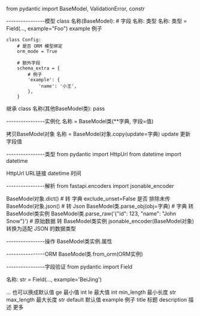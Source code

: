from pydantic import BaseModel, ValidationError, constr


----------------模型
class 名称(BaseModel):
    # 字段
    名称: 类型
    名称: 类型 = Field(..., example="Foo")  example 例子

    class Config:
        # 是否 ORM 模型绑定
        orm_mode = True

        # 额外字段
        schema_extra = {
            # 例子
            'example': {
                'name': '小王',
            },
        }

继承
class 名称(其他BaseModel类):
    pass

----------------实例化
名称 = BaseModel类(**字典, 字段=值)

拷贝BaseModel对象
名称 = BaseModel对象.copy(update=字典)
    update 更新字段值

----------------类型
from pydantic import HttpUrl
from datetime import datetime

HttpUrl  URL链接
datetime  时间

----------------解析
from fastapi.encoders import jsonable_encoder


BaseModel对象.dict()  # 转 字典
    exclude_unset=False  是否 排除未传
BaseModel对象.json()  # 转 Json
BaseModel类.parse_obj(obj=字典)  # 字典 转 BaseModel类实例
BaseModel类.parse_raw('{"id": 123, "name": "John Snow"}')  # 原始数据 转 BaseModel类实例
jsonable_encoder(BaseModel对象)  转换为适配 JSON 的数据类型


----------------操作
BaseModel类实例.属性

----------------ORM
BaseModel类.from_orm(ORM实例)

----------------字段验证
from pydantic import Field

名称: str = Field(..., example='BeiJing')

...         也可以换成默认值
ge          最小值 int
le          最大值 int
min_length  最小长度 str
max_length  最大长度 str
default     默认值
example     例子
title       标题
description 描述
更多





